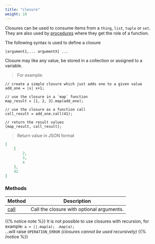 ```yaml
---
title: "closure"
weight: 18
---
```


Closures can be used to consume items from a `thing`, `list`, `tuple` or `set`.
They are also used by [procedures](../../procedures-api) where they get the role of a function.

The following syntax is used to define a closure

```thingsdb,no_test
|argument1,... argumentX| ...
```

Closure may like any value, be stored in a collection or assigned to a variable.

> For example:

```thingsdb,json_response
// create a simple closure which just adds one to a given value
add_one = |x| x+1;

// use the closure in a `map` function
map_result = [1, 2, 3].map(add_one);

// use the closure as a function call
call_result = add_one.call(41);

// return the result values
[map_result, call_result];
```

> Return value in JSON format
```json
[
    [
        2,
        3,
        4
    ],
    42
]
```

### Methods

Method | Description
------ | -----------
[call](./call) | Call the closure with optional arguments.


{{% notice note %}}
It is not possible to use closures with recursion, for example:
`a = ||.map(a); .map(a);` \
...will raise `OPERATION_ERROR` *(closures cannot be used recursively)*
{{% /notice %}}
